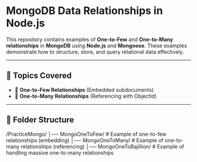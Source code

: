 # MongoDB Data Relationships in Node.js

This repository contains examples of **One-to-Few** and **One-to-Many relationships** in **MongoDB** using **Node.js** and **Mongoose**. These examples demonstrate how to structure, store, and query relational data effectively.

---

## 📌 Topics Covered

- 🔹 **One-to-Few Relationships** (Embedded subdocuments)
- 🔹 **One-to-Many Relationships** (Referencing with ObjectId)

---

## 📂 Folder Structure

/PracticeMongo/
│── MongoOneToFew/          # Example of one-to-few relationships (embedding)
│── MongoOneToMany/         # Example of one-to-many relationships (referencing)
│── MongoOneToBajillion/    # Example of handling massive one-to-many relationships

